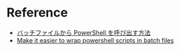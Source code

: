 # Reference
* [バッチファイルから PowerShell を呼び出す方法](https://qiita.com/cd01/items/82829ba0ec0f59e1b04d)
* [Make it easier to wrap powershell scripts in batch files](https://connect.microsoft.com/PowerShell/feedback/details/724524/make-it-easier-to-wrap-powershell-scripts-in-batch-files)
